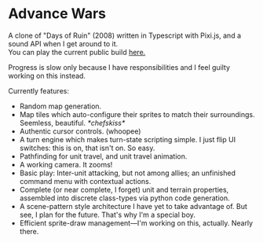 # Advance Wars

A clone of "Days of Ruin" (2008) written in Typescript with Pixi.js, and a sound API when I get around to it.  
You can play the current public build [here.](https://xpgram.github.io/armed-revolt/game.html)

Progress is slow only because I have responsibilities and I feel guilty working on this instead.

Currently features:
 - Random map generation.
 - Map tiles which auto-configure their sprites to match their surroundings. Seemless, beautiful. *\*chefskiss\**
 - Authentic cursor controls. (whoopee)
 - A turn engine which makes turn-state scripting simple. I just flip UI switches: this is on, that isn't on. So easy.
 - Pathfinding for unit travel, and unit travel animation.
 - A working camera. It zooms!
 - Basic play: Inter-unit attacking, but not among allies; an unfinished command menu with contextual actions.
 - Complete (or near complete, I forget) unit and terrain properties, assembled into discrete class-types via python code generation.
 - A scene-pattern style architecture I have yet to take advantage of. But see, I plan for the future. That's why I'm a special boy.
 - Efficient sprite-draw management—I'm working on this, actually. Nearly there.
